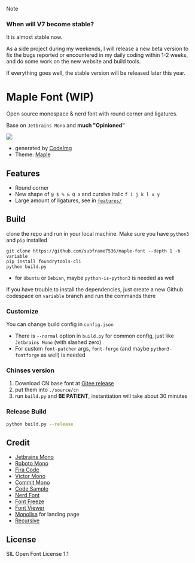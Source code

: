 > [!note]
> ### When will V7 become stable?
> It is almost stable now.
>
> As a side project during my weekends, I will release a new beta version to fix the bugs reported or encountered in my daily coding within 1-2 weeks, and do some work on the new website and build tools.
>
> If everything goes well, the stable version will be released later this year.


# Maple Font (WIP)

Open source monospace & nerd font with round corner and ligatures.

Base on `Jetbrains Mono` and **much "Opinioned"**

![](https://github.com/subframe7536/maple-font/assets/78338239/19383849-6be1-4cfc-9b34-7b33fc047ecf)

- generated by [CodeImg](https://github.com/subframe7536/vscode-codeimg)
- Theme: [Maple](https://github.com/subframe7536/vscode-theme-maple)

## Features

- Round corner
- New shape of `@ $ % & Q a` and cursive italic `f i j k l x y`
- Large amount of ligatures, see in [`features/`](./source/features/README.md)

## Build

clone the repo and run in your local machine. Make sure you have `python3` and `pip` installed

```shell
git clone https://github.com/subframe7536/maple-font --depth 1 -b variable
pip install foundrytools-cli
python build.py
```

- for `Ubuntu` or `Debian`, maybe `python-is-python3` is needed as well

If you have trouble to install the dependencies, just create a new Github codespace on `variable` branch and run the commands there

### Customize

You can change build config in `config.json`

- There is `--normal` option in `build.py` for common config, just like `Jetbrains Mono` (with slashed zero)
- For custom `font-patcher` args, `font-forge` (and maybe `python3-fontforge` as well) is needed

### Chinses version

1. Download CN base font at [Gitee release](https://gitee.com/subframe7536/Maple/releases/tag/v7.0-beta23)
2. put them into `./source/cn`
3. run `build.py` and **BE PATIENT**, instantiation will take about 30 minutes

### Release Build

```sh
python build.py --release
```

## Credit

- [Jetbrains Mono](https://github.com/JetBrains/JetBrainsMono)
- [Roboto Mono](https://github.com/googlefonts/RobotoMono)
- [Fira Code](https://github.com/tonsky/FiraCode)
- [Victor Mono](https://github.com/rubjo/victor-mono)
- [Commit Mono](https://github.com/eigilnikolajsen/commit-mono)
- [Code Sample](https://github.com/TheRenegadeCoder/sample-programs-website)
- [Nerd Font](https://github.com/ryanoasis/nerd-fonts)
- [Font Freeze](https://github.com/MuTsunTsai/fontfreeze/)
- [Font Viewer](https://tophix.com/font-tools/font-viewer)
- [Monolisa](https://www.monolisa.dev/) for landing page
- [Recursive](https://www.recursive.design/)

## License

SIL Open Font License 1.1
